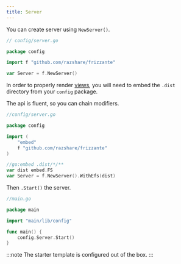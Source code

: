 ```yaml
---
title: Server
---
```


You can create server using `NewServer()`.

```go
// config/server.go

package config

import f "github.com/razshare/frizzante"

var Server = f.NewServer()

```

In order to properly render [views](/guides/pages#views),
you will need to embed the `.dist` directory from your `config` package.

The api is fluent, so you can chain modifiers.

```go
//config/server.go

package config

import (
	"embed"
	f "github.com/razshare/frizzante"
)

//go:embed .dist/*/**
var dist embed.FS
var Server = f.NewServer().WithEfs(dist)

```

Then `.Start()` the server.

```go
//main.go

package main

import "main/lib/config"

func main() {
	config.Server.Start()
}

```

:::note
The starter template is configured out of the box.
:::